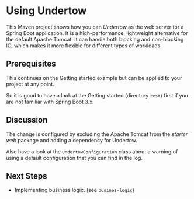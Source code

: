 # Using Undertow

This Maven project shows how you can _Undertow_ as the web server for a Spring Boot application. It is a high-performance, lightweight alternative for the default Apache Tomcat. It can handle both blocking and non-blocking IO, which makes it more flexible for different types of workloads.

## Prerequisites

This continues on the Getting started example but can be applied to your project at any point.

So it is good to have a look at the Getting started (directory `rest`) first if you are not familiar with Spring Boot 3.x.
 
## Discussion

The change is configured by excluding the Apache Tomcat from the _starter web_ package and adding a dependency for Undertow.

Also have a look at the `UndertowConfiguration` class about a warning of using a default configuration that you can find in the log. 

## Next Steps

- Implementing business logic. (see `busines-logic`)